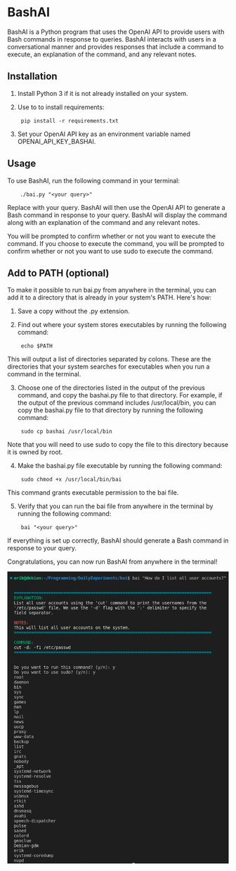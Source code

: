 # BashAI

BashAI is a Python program that uses the OpenAI API to provide users with Bash commands in response to queries. BashAI interacts with users in a conversational manner and provides responses that include a command to execute, an explanation of the command, and any relevant notes.

## Installation

1. Install Python 3 if it is not already installed on your system.
2. Use to to install requirements:

        pip install -r requirements.txt

3. Set your OpenAI API key as an environment variable named OPENAI_API_KEY_BASHAI.

## Usage

To use BashAI, run the following command in your terminal:

        ./bai.py "<your query>"

Replace <your query> with your query. BashAI will then use the OpenAI API to generate a Bash command in response to your query. BashAI will display the command along with an explanation of the command and any relevant notes.

You will be prompted to confirm whether or not you want to execute the command. If you choose to execute the command, you will be prompted to confirm whether or not you want to use sudo to execute the command.

## Add to PATH (optional)

To make it possible to run bai.py from anywhere in the terminal, you can add it to a directory that is already in your system's PATH. Here's how:

1. Save a copy without the .py extension.
  
2. Find out where your system stores executables by running the following command:

        echo $PATH

This will output a list of directories separated by colons. These are the directories that your system searches for executables when you run a command in the terminal.

3. Choose one of the directories listed in the output of the previous command, and copy the bashai.py file to that directory. For example, if the output of the previous command includes /usr/local/bin, you can copy the bashai.py file to that directory by running the following command:

        sudo cp bashai /usr/local/bin

Note that you will need to use sudo to copy the file to this directory because it is owned by root.

4. Make the bashai.py file executable by running the following command:

        sudo chmod +x /usr/local/bin/bai

This command grants executable permission to the bai file.

5. Verify that you can run the bai file from anywhere in the terminal by running the following command:

        bai "<your query>"

If everything is set up correctly, BashAI should generate a Bash command in response to your query.

Congratulations, you can now run BashAI from anywhere in the terminal!


![Example](https://github.com/ESikich/DailyExperiments/blob/main/BashAI/screenshot.png?raw=true)
